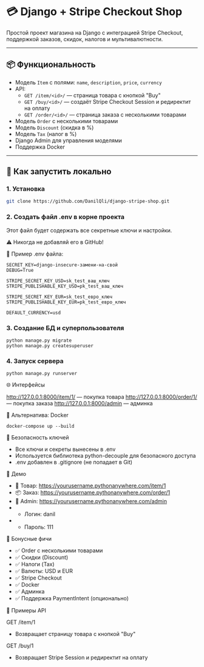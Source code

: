 # 💳 Django + Stripe Checkout Shop

Простой проект магазина на Django с интеграцией Stripe Checkout, поддержкой заказов, скидок, налогов и мультивалютности.

---

## 📦 Функциональность

- Модель `Item` с полями: `name`, `description`, `price`, `currency`
- API:
  - `GET /item/<id>/` — страница товара с кнопкой "Buy"
  - `GET /buy/<id>/` — создаёт Stripe Checkout Session и редиректит на оплату
  - `GET /order/<id>/` — страница заказа с несколькими товарами
- Модель `Order` с несколькими товарами
- Модель `Discount` (скидка в %)
- Модель `Tax` (налог в %)
- Django Admin для управления моделями
- Поддержка Docker
---

## 🚀 Как запустить локально

### 1. Установка

```bash
git clone https://github.com/DanilQli/django-stripe-shop.git
```

### 2. Создать файл .env в корне проекта
Этот файл будет содержать все секретные ключи и настройки.

⚠️ Никогда не добавляй его в GitHub!

📄 Пример .env файла:
```
SECRET_KEY=django-insecure-замени-на-свой
DEBUG=True

STRIPE_SECRET_KEY_USD=sk_test_ваш_ключ
STRIPE_PUBLISHABLE_KEY_USD=pk_test_ваш_ключ

STRIPE_SECRET_KEY_EUR=sk_test_евро_ключ
STRIPE_PUBLISHABLE_KEY_EUR=pk_test_евро_ключ

DEFAULT_CURRENCY=usd
```

### 3. Создание БД и суперпользователя
```
python manage.py migrate
python manage.py createsuperuser
```
### 4. Запуск сервера
```
python manage.py runserver
```
🌐 Интерфейсы

http://127.0.0.1:8000/item/1/ — покупка товара
http://127.0.0.1:8000/order/1/ — покупка заказа
http://127.0.0.1:8000/admin — админка

🐳 Альтернатива: Docker
```
docker-compose up --build
```

🔐 Безопасность ключей
- Все ключи и секреты вынесены в .env
- Используется библиотека python-decouple для безопасного доступа
- .env добавлен в .gitignore (не попадает в Git)

📡 Демо
- 🛒 Товар: https://yourusername.pythonanywhere.com/item/1
- 📦 Заказ: https://yourusername.pythonanywhere.com/order/1
- 🔐 Admin: https://yourusername.pythonanywhere.com/admin
- - Логин: danil
- - Пароль: 111

🧠 Бонусные фичи
- ✅ Order с несколькими товарами
- ✅ Скидки (Discount)
- ✅ Налоги (Tax)
- ✅ Валюты: USD и EUR
- ✅ Stripe Checkout
- ✅ Docker
- ✅ Админка
- ✅ Поддержка PaymentIntent (опционально)

🧾 Примеры API

GET /item/1
- Возвращает страницу товара с кнопкой "Buy"

GET /buy/1
- Возвращает Stripe Session и редиректит на оплату